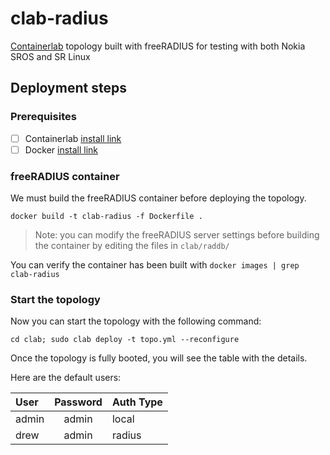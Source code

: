 # clab-radius
[Containerlab](https://containerlab.dev) topology built with freeRADIUS for testing with both Nokia SROS and SR Linux


## Deployment steps

### Prerequisites

- [ ] Containerlab [install link](https://containerlab.dev/install/)
- [ ] Docker [install link](https://docs.docker.com/engine/install/)

### freeRADIUS container

We must build the freeRADIUS container before deploying the topology. 

`docker build -t clab-radius -f Dockerfile .`

> Note: you can modify the freeRADIUS server settings before building the container by editing the files in `clab/raddb/`

You can verify the container has been built with `docker images | grep clab-radius`

### Start the topology

Now you can start the topology with the following command:

`cd clab; sudo clab deploy -t topo.yml --reconfigure`

Once the topology is fully booted, you will see the table with the details.

Here are the default users:

| User   | Password | Auth Type |
| :----- | :------: | :-------- |
| admin  | admin    | local     |
| drew   | admin    | radius    |
